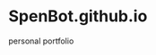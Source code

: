 # SpenBot.github.io
personal portfolio



<!--
font-family: "prestige-elite-std";


<script src="https://use.typekit.net/kkb7mqu.js"></script>
<script>try{Typekit.load({ async: true });}catch(e){}</script>




https://fonts.google.com/specimen/Roboto+Slab

https://fonts.google.com/specimen/Bitter

https://fonts.google.com/specimen/Arvo

https://fonts.google.com/specimen/Rokkitt?selection.family=Rokkitt:300

outline-style: dotted;
outline-color: red;
outline-offset: 10px;

like a little heart rate monitor or something?

I should probably draw my own mail and smartphone icons...

how do I make the grid everywhere but the text?

also, how to add the measuring lines? because those are cool. Also, where do I put them?

I kinda like the idea of like old medical records as well.

I don't love the grid

 -->
